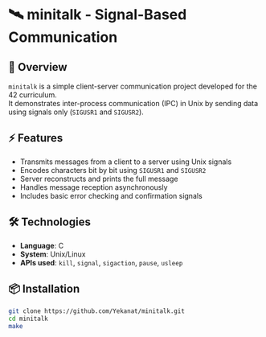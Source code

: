 # 🛰️ minitalk - Signal-Based Communication

## 📖 Overview
`minitalk` is a simple client-server communication project developed for the 42 curriculum.  
It demonstrates inter-process communication (IPC) in Unix by sending data using signals only (`SIGUSR1` and `SIGUSR2`).

## ⚡ Features
- Transmits messages from a client to a server using Unix signals
- Encodes characters bit by bit using `SIGUSR1` and `SIGUSR2`
- Server reconstructs and prints the full message
- Handles message reception asynchronously
- Includes basic error checking and confirmation signals

## 🛠️ Technologies
- **Language**: C
- **System**: Unix/Linux
- **APIs used**: `kill`, `signal`, `sigaction`, `pause`, `usleep`

## 📦 Installation
```bash
git clone https://github.com/Yekanat/minitalk.git
cd minitalk
make
